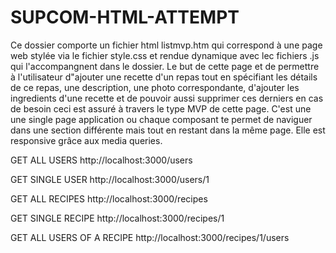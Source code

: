 # SUPCOM-HTML-ATTEMPT

Ce dossier comporte un fichier html listmvp.htm qui correspond à une page web stylée 
via le fichier style.css et rendue dynamique avec lec fichiers .js qui l'accompangnent 
dans le dossier.
Le but de cette page et de permettre à l'utilisateur d"ajouter une recette d'un repas
tout en spécifiant les détails de ce repas, une description, une photo correspondante,
d'ajouter  les ingredients d'une recette et de pouvoir aussi supprimer ces derniers en
cas de besoin ceci est assuré à travers le type MVP de cette page.
C'est une une single page application ou chaque composant te permet de naviguer dans
une section différente mais tout en restant dans la même page. Elle est responsive grâce 
aux media queries.


GET ALL USERS
http://localhost:3000/users

GET SINGLE USER
http://localhost:3000/users/1

GET ALL RECIPES
http://localhost:3000/recipes

GET SINGLE RECIPE
http://localhost:3000/recipes/1

GET ALL USERS OF A RECIPE
http://localhost:3000/recipes/1/users

